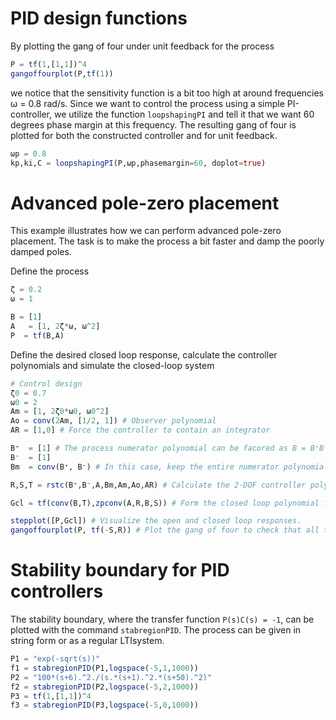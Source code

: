 # PID design functions
By plotting the gang of four under unit feedback for the process
```julia
P = tf(1,[1,1])^4
gangoffourplot(P,tf(1))
```
we notice that the sensitivity function is a bit too high at around frequencies ω = 0.8 rad/s. Since we want to control the process using a simple PI-controller, we utilize the
function `loopshapingPI` and tell it that we want 60 degrees phase margin at this frequency. The resulting gang of four is plotted for both the constructed controller and for unit feedback.

```julia
ωp = 0.8
kp,ki,C = loopshapingPI(P,ωp,phasemargin=60, doplot=true)
```

# Advanced pole-zero placement
This example illustrates how we can perform advanced pole-zero placement. The task is to make the process a bit faster and damp the poorly damped poles.

Define the process
```julia
ζ = 0.2
ω = 1

B = [1]
A   = [1, 2ζ*ω, ω^2]
P  = tf(B,A)
```

Define the desired closed loop response, calculate the controller polynomials and simulate the closed-loop system
```julia
# Control design
ζ0 = 0.7
ω0 = 2
Am = [1, 2ζ0*ω0, ω0^2]
Ao = conv(2Am, [1/2, 1]) # Observer polynomial
AR = [1,0] # Force the controller to contain an integrator

B⁺  = [1] # The process numerator polynomial can be facored as B = B⁺B⁻ where B⁻ contains the zeros we do not want to cancel (non-minimum phase and poorly damped zeros)
B⁻  = [1]
Bm  = conv(B⁺, B⁻) # In this case, keep the entire numerator polynomial of the process

R,S,T = rstc(B⁺,B⁻,A,Bm,Am,Ao,AR) # Calculate the 2-DOF controller polynomials

Gcl = tf(conv(B,T),zpconv(A,R,B,S)) # Form the closed loop polynomial from reference to output

stepplot([P,Gcl]) # Visualize the open and closed loop responses.
gangoffourplot(P, tf(-S,R)) # Plot the gang of four to check that all tranfer functions are OK
```



# Stability boundary for PID controllers
The stability boundary, where the transfer function `P(s)C(s) = -1`, can be plotted with the command `stabregionPID`. The process can be given in string form or as a regular LTIsystem.

```julia
P1 = "exp(-sqrt(s))"
f1 = stabregionPID(P1,logspace(-5,1,1000))
P2 = "100*(s+6).^2./(s.*(s+1).^2.*(s+50).^2)"
f2 = stabregionPID(P2,logspace(-5,2,1000))
P3 = tf(1,[1,1])^4
f3 = stabregionPID(P3,logspace(-5,0,1000))
```
